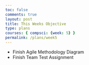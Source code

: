 ```yaml
---
toc: false
comments: true
layout: post
title: This Weeks Objective
type: plans
courses: { compsci: {week: 5} }
permalink: /plans/week5
---
```


- Finish Agile Methodology Diagram
- Finish Team Test Assignment